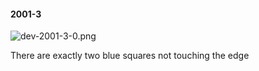 #### 2001-3
![dev-2001-3-0.png](https://github.com/lil-lab/nlvr/raw/master/nlvr/dev/images/5/dev-2001-3-0.png "dev-2001-3-0.png")

There are exactly two blue squares not touching the edge